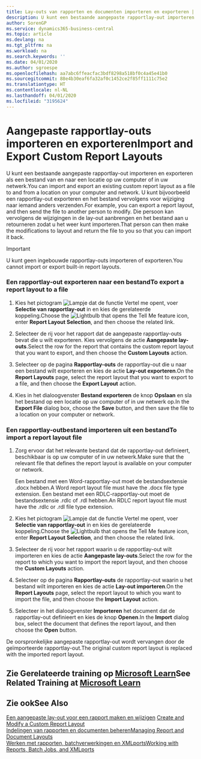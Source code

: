 ```yaml
---
title: Lay-outs van rapporten en documenten importeren en exporteren | Microsoft Docs
description: U kunt een bestaande aangepaste rapportlay-out importeren en exporteren als een bestand van en naar een locatie op uw computer of in uw netwerk.
author: SorenGP
ms.service: dynamics365-business-central
ms.topic: article
ms.devlang: na
ms.tgt_pltfrm: na
ms.workload: na
ms.search.keywords: ''
ms.date: 04/01/2020
ms.author: sgroespe
ms.openlocfilehash: aa7abc6ffeacfac3bdf8298a518bf0c4a45e41b0
ms.sourcegitcommit: 88e4b30eaf6fa32af0c1452ce2f85ff1111c75e2
ms.translationtype: HT
ms.contentlocale: nl-NL
ms.lasthandoff: 04/01/2020
ms.locfileid: "3195624"
---
```

# <a name="import-and-export-custom-report-layouts"></a><span data-ttu-id="8f035-103">Aangepaste rapportlay-outs importeren en exporteren</span><span class="sxs-lookup"><span data-stu-id="8f035-103">Import and Export Custom Report Layouts</span></span>
<span data-ttu-id="8f035-104">U kunt een bestaande aangepaste rapportlay-out importeren en exporteren als een bestand van en naar een locatie op uw computer of in uw netwerk.</span><span class="sxs-lookup"><span data-stu-id="8f035-104">You can import and export an existing custom report layout as a file to and from a location on your computer and network.</span></span> <span data-ttu-id="8f035-105">U kunt bijvoorbeeld een rapportlay-out exporteren en het bestand vervolgens voor wijziging naar iemand anders verzenden.</span><span class="sxs-lookup"><span data-stu-id="8f035-105">For example, you can export a report layout, and then send the file to another person to modify.</span></span> <span data-ttu-id="8f035-106">Die persoon kan vervolgens de wijzigingen in de lay-out aanbrengen en het bestand aan u retourneren zodat u het weer kunt importeren.</span><span class="sxs-lookup"><span data-stu-id="8f035-106">That person can then make the modifications to layout and return the file to you so that you can import it back.</span></span>  

> [!IMPORTANT]  
>  <span data-ttu-id="8f035-107">U kunt geen ingebouwde rapportlay-outs importeren of exporteren.</span><span class="sxs-lookup"><span data-stu-id="8f035-107">You cannot import or export built-in report layouts.</span></span>  

### <a name="to-export-a-report-layout-to-a-file"></a><span data-ttu-id="8f035-108">Een rapportlay-out exporteren naar een bestand</span><span class="sxs-lookup"><span data-stu-id="8f035-108">To export a report layout to a file</span></span>  

1.  <span data-ttu-id="8f035-109">Kies het pictogram ![Lampje dat de functie Vertel me opent](media/ui-search/search_small.png "Vertel me wat u wilt doen"), voer **Selectie van rapportlay-out** in en kies de gerelateerde koppeling.</span><span class="sxs-lookup"><span data-stu-id="8f035-109">Choose the ![Lightbulb that opens the Tell Me feature](media/ui-search/search_small.png "Tell me what you want to do") icon, enter **Report Layout Selection**, and then choose the related link.</span></span>  

2.  <span data-ttu-id="8f035-110">Selecteer de rij voor het rapport dat de aangepaste rapportlay-outs bevat die u wilt exporteren. Kies vervolgens de actie **Aangepaste lay-outs**.</span><span class="sxs-lookup"><span data-stu-id="8f035-110">Select the row for the report that contains the custom report layout that you want to export, and then choose the **Custom Layouts** action.</span></span>  

3.  <span data-ttu-id="8f035-111">Selecteer op de pagina **Rapportlay-outs** de rapportlay-out die u naar een bestand wilt exporteren en kies de actie **Lay-out exporteren**.</span><span class="sxs-lookup"><span data-stu-id="8f035-111">On the **Report Layouts** page, select the report layout that you want to export to a file, and then choose the **Export Layout** action.</span></span>  

4.  <span data-ttu-id="8f035-112">Kies in het dialoogvenster **Bestand exporteren** de knop **Opslaan** en sla het bestand op een locatie op uw computer of in uw netwerk op.</span><span class="sxs-lookup"><span data-stu-id="8f035-112">In the **Export File** dialog box, choose the **Save** button, and then save the file to a location on your computer or network.</span></span>  

### <a name="to-import-a-report-layout-file"></a><span data-ttu-id="8f035-113">Een rapportlay-outbestand importeren uit een bestand</span><span class="sxs-lookup"><span data-stu-id="8f035-113">To import a report layout file</span></span>  

1.  <span data-ttu-id="8f035-114">Zorg ervoor dat het relevante bestand dat de rapportlay-out definieert, beschikbaar is op uw computer of in uw netwerk.</span><span class="sxs-lookup"><span data-stu-id="8f035-114">Make sure that the relevant file that defines the report layout is available on your computer or network.</span></span>  

     <span data-ttu-id="8f035-115">Een bestand met een Word-rapportlay-out moet de bestandsextensie .docx hebben.</span><span class="sxs-lookup"><span data-stu-id="8f035-115">A Word report layout file must have the .docx file type extension.</span></span> <span data-ttu-id="8f035-116">Een bestand met een RDLC-rapportlay-out moet de bestandsextensie .rdlc of .rdl hebben.</span><span class="sxs-lookup"><span data-stu-id="8f035-116">An RDLC report layout file must have the .rdlc or .rdl file type extension.</span></span>  

2.  <span data-ttu-id="8f035-117">Kies het pictogram ![Lampje dat de functie Vertel me opent](media/ui-search/search_small.png "Vertel me wat u wilt doen"), voer **Selectie van rapportlay-out** in en kies de gerelateerde koppeling.</span><span class="sxs-lookup"><span data-stu-id="8f035-117">Choose the ![Lightbulb that opens the Tell Me feature](media/ui-search/search_small.png "Tell me what you want to do") icon, enter **Report Layout Selection**, and then choose the related link.</span></span>  

3.  <span data-ttu-id="8f035-118">Selecteer de rij voor het rapport waarin u de rapportlay-out wilt importeren en kies de actie **Aangepaste lay-outs**.</span><span class="sxs-lookup"><span data-stu-id="8f035-118">Select the row for the report to which you want to import the report layout, and then choose the **Custom Layouts** action.</span></span>  

4.  <span data-ttu-id="8f035-119">Selecteer op de pagina **Rapportlay-outs** de rapportlay-out waarin u het bestand wilt importeren en kies de actie **Lay-out importeren**.</span><span class="sxs-lookup"><span data-stu-id="8f035-119">On the **Report Layouts** page, select the report layout to which you want to import the file, and then choose the **Import Layout** action.</span></span>  

5.  <span data-ttu-id="8f035-120">Selecteer in het dialoogvenster **Importeren** het document dat de rapportlay-out definieert en kies de knop **Openen**.</span><span class="sxs-lookup"><span data-stu-id="8f035-120">In the **Import** dialog box, select the document that defines the report layout, and then choose the **Open** button.</span></span>  

 <span data-ttu-id="8f035-121">De oorspronkelijke aangepaste rapportlay-out wordt vervangen door de geïmporteerde rapportlay-out.</span><span class="sxs-lookup"><span data-stu-id="8f035-121">The original custom report layout is replaced with the imported report layout.</span></span>  

## <a name="see-related-training-at-microsoft-learn"></a><span data-ttu-id="8f035-122">Zie Gerelateerde training op [Microsoft Learn](/learn/modules/change-documents-dynamics-365-business-central/index)</span><span class="sxs-lookup"><span data-stu-id="8f035-122">See Related Training at [Microsoft Learn](/learn/modules/change-documents-dynamics-365-business-central/index)</span></span>

## <a name="see-also"></a><span data-ttu-id="8f035-123">Zie ook</span><span class="sxs-lookup"><span data-stu-id="8f035-123">See Also</span></span>  
 <span data-ttu-id="8f035-124">[Een aangepaste lay-out voor een rapport maken en wijzigen](ui-how-create-custom-report-layout.md) </span><span class="sxs-lookup"><span data-stu-id="8f035-124">[Create and Modify a Custom Report Layout](ui-how-create-custom-report-layout.md) </span></span>  
 [<span data-ttu-id="8f035-125">Indelingen van rapporten en documenten beheren</span><span class="sxs-lookup"><span data-stu-id="8f035-125">Managing Report and Document Layouts</span></span>](ui-manage-report-layouts.md)  
 [<span data-ttu-id="8f035-126">Werken met rapporten, batchverwerkingen en XMLports</span><span class="sxs-lookup"><span data-stu-id="8f035-126">Working with Reports, Batch Jobs, and XMLports</span></span>](ui-work-report.md)    
